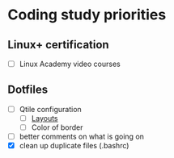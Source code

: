 # Coding study priorities
## Linux+ certification
- [ ] Linux Academy video courses

## Dotfiles
- [ ] Qtile configuration
  - [ ] [Layouts](http://docs.qtile.org/en/latest/manual/ref/layouts.html)
  - [ ] Color of border
- [ ] better comments on what is going on
- [x] clean up duplicate files (.bashrc)
